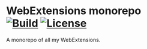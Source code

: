 WebExtensions monorepo<br/>
[![Build](https://img.shields.io/travis/com/ExE-Boss/WebExtensions/master)](https://travis-ci.com/ExE-Boss/WebExtensions)
[![License](https://img.shields.io/github/license/ExE-Boss/webextensions.svg)](https://github.com/ExE-Boss/webextensions/blob/master/LICENSE)
===========================

A monorepo of all my WebExtensions.
